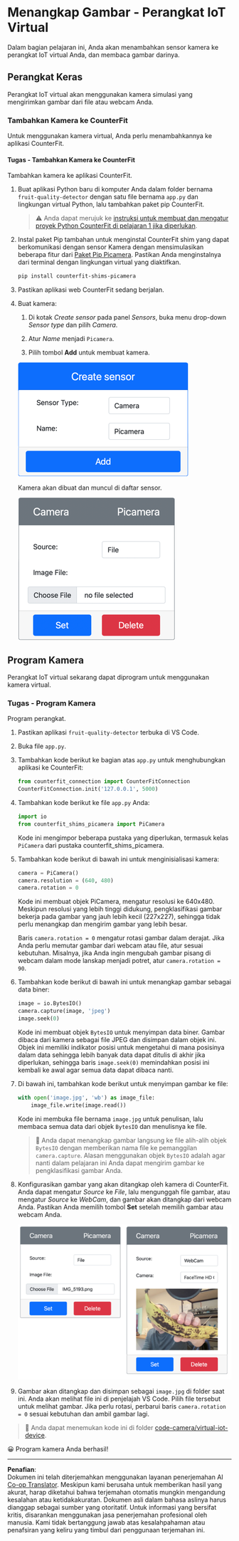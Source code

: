 <!--
CO_OP_TRANSLATOR_METADATA:
{
  "original_hash": "3ba7150ffc4a6999f6c3cfb4906ec7df",
  "translation_date": "2025-08-27T23:01:11+00:00",
  "source_file": "4-manufacturing/lessons/2-check-fruit-from-device/virtual-device-camera.md",
  "language_code": "id"
}
-->
# Menangkap Gambar - Perangkat IoT Virtual

Dalam bagian pelajaran ini, Anda akan menambahkan sensor kamera ke perangkat IoT virtual Anda, dan membaca gambar darinya.

## Perangkat Keras

Perangkat IoT virtual akan menggunakan kamera simulasi yang mengirimkan gambar dari file atau webcam Anda.

### Tambahkan Kamera ke CounterFit

Untuk menggunakan kamera virtual, Anda perlu menambahkannya ke aplikasi CounterFit.

#### Tugas - Tambahkan Kamera ke CounterFit

Tambahkan kamera ke aplikasi CounterFit.

1. Buat aplikasi Python baru di komputer Anda dalam folder bernama `fruit-quality-detector` dengan satu file bernama `app.py` dan lingkungan virtual Python, lalu tambahkan paket pip CounterFit.

    > ⚠️ Anda dapat merujuk ke [instruksi untuk membuat dan mengatur proyek Python CounterFit di pelajaran 1 jika diperlukan](../../../1-getting-started/lessons/1-introduction-to-iot/virtual-device.md).

1. Instal paket Pip tambahan untuk menginstal CounterFit shim yang dapat berkomunikasi dengan sensor Kamera dengan mensimulasikan beberapa fitur dari [Paket Pip Picamera](https://pypi.org/project/picamera/). Pastikan Anda menginstalnya dari terminal dengan lingkungan virtual yang diaktifkan.

    ```sh
    pip install counterfit-shims-picamera
    ```

1. Pastikan aplikasi web CounterFit sedang berjalan.

1. Buat kamera:

    1. Di kotak *Create sensor* pada panel *Sensors*, buka menu drop-down *Sensor type* dan pilih *Camera*.

    1. Atur *Name* menjadi `Picamera`.

    1. Pilih tombol **Add** untuk membuat kamera.

    ![Pengaturan kamera](../../../../../translated_images/counterfit-create-camera.a5de97f59c0bd3cbe0416d7e89a3cfe86d19fbae05c641c53a91286412af0a34.id.png)

    Kamera akan dibuat dan muncul di daftar sensor.

    ![Kamera telah dibuat](../../../../../translated_images/counterfit-camera.001ec52194c8ee5d3f617173da2c79e1df903d10882adc625cbfc493525125d4.id.png)

## Program Kamera

Perangkat IoT virtual sekarang dapat diprogram untuk menggunakan kamera virtual.

### Tugas - Program Kamera

Program perangkat.

1. Pastikan aplikasi `fruit-quality-detector` terbuka di VS Code.

1. Buka file `app.py`.

1. Tambahkan kode berikut ke bagian atas `app.py` untuk menghubungkan aplikasi ke CounterFit:

    ```python
    from counterfit_connection import CounterFitConnection
    CounterFitConnection.init('127.0.0.1', 5000)
    ```

1. Tambahkan kode berikut ke file `app.py` Anda:

    ```python
    import io
    from counterfit_shims_picamera import PiCamera
    ```

    Kode ini mengimpor beberapa pustaka yang diperlukan, termasuk kelas `PiCamera` dari pustaka counterfit_shims_picamera.

1. Tambahkan kode berikut di bawah ini untuk menginisialisasi kamera:

    ```python
    camera = PiCamera()
    camera.resolution = (640, 480)
    camera.rotation = 0
    ```

    Kode ini membuat objek PiCamera, mengatur resolusi ke 640x480. Meskipun resolusi yang lebih tinggi didukung, pengklasifikasi gambar bekerja pada gambar yang jauh lebih kecil (227x227), sehingga tidak perlu menangkap dan mengirim gambar yang lebih besar.

    Baris `camera.rotation = 0` mengatur rotasi gambar dalam derajat. Jika Anda perlu memutar gambar dari webcam atau file, atur sesuai kebutuhan. Misalnya, jika Anda ingin mengubah gambar pisang di webcam dalam mode lanskap menjadi potret, atur `camera.rotation = 90`.

1. Tambahkan kode berikut di bawah ini untuk menangkap gambar sebagai data biner:

    ```python
    image = io.BytesIO()
    camera.capture(image, 'jpeg')
    image.seek(0)
    ```

    Kode ini membuat objek `BytesIO` untuk menyimpan data biner. Gambar dibaca dari kamera sebagai file JPEG dan disimpan dalam objek ini. Objek ini memiliki indikator posisi untuk mengetahui di mana posisinya dalam data sehingga lebih banyak data dapat ditulis di akhir jika diperlukan, sehingga baris `image.seek(0)` memindahkan posisi ini kembali ke awal agar semua data dapat dibaca nanti.

1. Di bawah ini, tambahkan kode berikut untuk menyimpan gambar ke file:

    ```python
    with open('image.jpg', 'wb') as image_file:
        image_file.write(image.read())
    ```

    Kode ini membuka file bernama `image.jpg` untuk penulisan, lalu membaca semua data dari objek `BytesIO` dan menulisnya ke file.

    > 💁 Anda dapat menangkap gambar langsung ke file alih-alih objek `BytesIO` dengan memberikan nama file ke pemanggilan `camera.capture`. Alasan menggunakan objek `BytesIO` adalah agar nanti dalam pelajaran ini Anda dapat mengirim gambar ke pengklasifikasi gambar Anda.

1. Konfigurasikan gambar yang akan ditangkap oleh kamera di CounterFit. Anda dapat mengatur *Source* ke *File*, lalu mengunggah file gambar, atau mengatur *Source* ke *WebCam*, dan gambar akan ditangkap dari webcam Anda. Pastikan Anda memilih tombol **Set** setelah memilih gambar atau webcam Anda.

    ![CounterFit dengan file diatur sebagai sumber gambar, dan webcam diatur menunjukkan seseorang memegang pisang dalam pratinjau webcam](../../../../../translated_images/counterfit-camera-options.eb3bd5150a8e7dffbf24bc5bcaba0cf2cdef95fbe6bbe393695d173817d6b8df.id.png)

1. Gambar akan ditangkap dan disimpan sebagai `image.jpg` di folder saat ini. Anda akan melihat file ini di penjelajah VS Code. Pilih file tersebut untuk melihat gambar. Jika perlu rotasi, perbarui baris `camera.rotation = 0` sesuai kebutuhan dan ambil gambar lagi.

> 💁 Anda dapat menemukan kode ini di folder [code-camera/virtual-iot-device](../../../../../4-manufacturing/lessons/2-check-fruit-from-device/code-camera/virtual-iot-device).

😀 Program kamera Anda berhasil!

---

**Penafian**:  
Dokumen ini telah diterjemahkan menggunakan layanan penerjemahan AI [Co-op Translator](https://github.com/Azure/co-op-translator). Meskipun kami berusaha untuk memberikan hasil yang akurat, harap diketahui bahwa terjemahan otomatis mungkin mengandung kesalahan atau ketidakakuratan. Dokumen asli dalam bahasa aslinya harus dianggap sebagai sumber yang otoritatif. Untuk informasi yang bersifat kritis, disarankan menggunakan jasa penerjemahan profesional oleh manusia. Kami tidak bertanggung jawab atas kesalahpahaman atau penafsiran yang keliru yang timbul dari penggunaan terjemahan ini.
